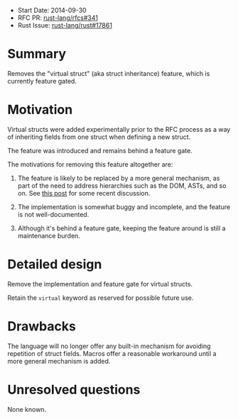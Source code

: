 - Start Date: 2014-09-30
- RFC PR: [rust-lang/rfcs#341](https://github.com/rust-lang/rfcs/pull/341)
- Rust Issue: [rust-lang/rust#17861](https://github.com/rust-lang/rust/issues/17861)

# Summary

Removes the "virtual struct" (aka struct inheritance) feature, which
is currently feature gated.

# Motivation

Virtual structs were added experimentally prior to the RFC process as
a way of inheriting fields from one struct when defining a new struct.

The feature was introduced and remains behind a feature gate.

The motivations for removing this feature altogether are:

1. The feature is likely to be replaced by a more general mechanism,
   as part of the need to address hierarchies such as the DOM, ASTs,
   and so on. See
   [this post](http://discuss.rust-lang.org/t/summary-of-efficient-inheritance-rfcs/494/43)
   for some recent discussion.

2. The implementation is somewhat buggy and incomplete, and the
   feature is not well-documented.

3. Although it's behind a feature gate, keeping the feature around is
   still a maintenance burden.

# Detailed design

Remove the implementation and feature gate for virtual structs.

Retain the `virtual` keyword as reserved for possible future use.

# Drawbacks

The language will no longer offer any built-in mechanism for avoiding
repetition of struct fields. Macros offer a reasonable workaround
until a more general mechanism is added.

# Unresolved questions

None known.
